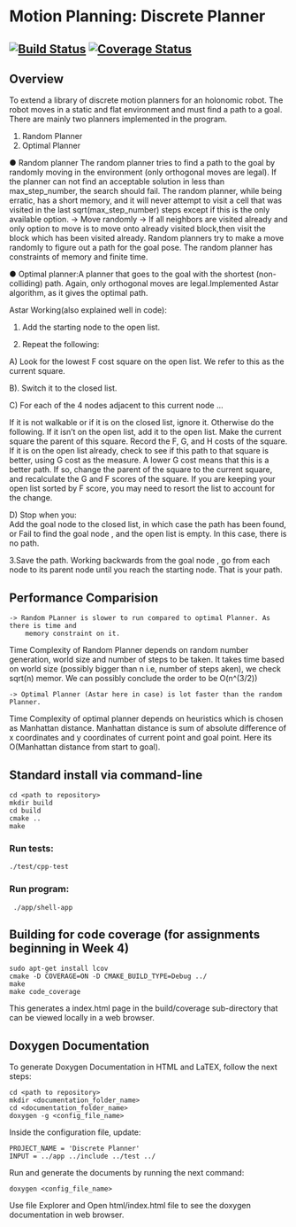 # Motion Planning: Discrete Planner 
[![Build Status](https://travis-ci.org/dpiet/cpp-boilerplate.svg?branch=master)](https://travis-ci.org/dpiet/cpp-boilerplate)
[![Coverage Status](https://coveralls.io/repos/github/dpiet/cpp-boilerplate/badge.svg?branch=master)](https://coveralls.io/github/dpiet/cpp-boilerplate?branch=master)
---

## Overview
To extend a library of discrete motion planners for an holonomic robot. The robot
moves in a static and flat environment and must find a path to a goal. 
There are mainly two planners implemented in the program.
1. Random Planner 
2. Optimal Planner 

● Random planner
The random planner tries to find a path to the goal by randomly moving in the environment (only
orthogonal moves are legal). If the planner can not find an acceptable solution in less than
max_step_number, the search should fail. The random planner, while being erratic, has a short memory,
and it will never attempt to visit a cell that was visited in the last sqrt(max_step_number)​ steps except
if this is the only available option.
    -> Move randomly
    -> If all neighbors are visited already and only option to move is to move onto
        already visited block,then visit the block which has been visited already.
Random planners try to make a move randomly to figure out a path for the goal pose. 
The random planner has constraints of memory and finite time. 

● Optimal planner:A planner that goes to the goal with the shortest (non-colliding) path. Again,
only orthogonal moves are legal.Implemented Astar algorithm, as it gives the optimal
path. 

Astar Working(also explained well in code):
    
1. Add the starting node to the open list.

2. Repeat the following:

A) Look for the lowest F cost square on the open list. We refer to this as the current square.

B). Switch it to the closed list.

C) For each of the 4 nodes adjacent to this current node …

If it is not walkable or if it is on the closed list, ignore it. Otherwise do the following.
If it isn’t on the open list, add it to the open list. Make the current square the parent of this square. Record the F, G, and H costs of the square.
If it is on the open list already, check to see if this path to that square is better, using G cost as the measure. A lower G cost means that this is a better path. If so, change the parent of the square to the current square, and recalculate the G and F scores of the square. If you are keeping your open list sorted by F score, you may need to resort the list to account for the change.  

D) Stop when you:  
Add the goal node to the closed list, in which case the path has been found, or
Fail to find the goal node , and the open list is empty. In this case, there is no path.  

3.Save the path. Working backwards from the goal node , go from each node to its parent node until you reach the starting node. That is your path.

## Performance Comparision

    -> Random PLanner is slower to run compared to optimal Planner. As there is time and 
        memory constraint on it.
Time Complexity of Random Planner depends on random number generation, world size and number of steps to be taken.
It takes time based on world size (possibly bigger than n i.e, number of steps aken), we check sqrt(n) memor.
We can possibly conclude the order to be O(n^(3/2)) 

    -> Optimal Planner (Astar here in case) is lot faster than the random Planner. 
Time Complexity of optimal planner depends on heuristics which is chosen as Manhattan distance.
Manhattan distance is sum of absolute difference of x coordinates and y coordinates of 
current point and goal point. Here its O(Manhattan distance from start to goal).


## Standard install via command-line
```
cd <path to repository>
mkdir build
cd build
cmake ..
make
```
### Run tests:
```
./test/cpp-test
```
### Run program:
```
 ./app/shell-app
```

## Building for code coverage (for assignments beginning in Week 4)
```
sudo apt-get install lcov
cmake -D COVERAGE=ON -D CMAKE_BUILD_TYPE=Debug ../
make
make code_coverage
```
This generates a index.html page in the build/coverage sub-directory that can be viewed locally in a web browser.


## Doxygen Documentation
To generate Doxygen Documentation in HTML and LaTEX, follow the next steps:
```
cd <path to repository>
mkdir <documentation_folder_name>
cd <documentation_folder_name>
doxygen -g <config_file_name>
```
Inside the configuration file, update:
```
PROJECT_NAME = 'Discrete Planner'
INPUT = ../app ../include ../test ../
```
Run and generate the documents by running the next command:
```
doxygen <config_file_name>
`````````
Use file Explorer and Open html/index.html file to see the doxygen documentation in web browser.
